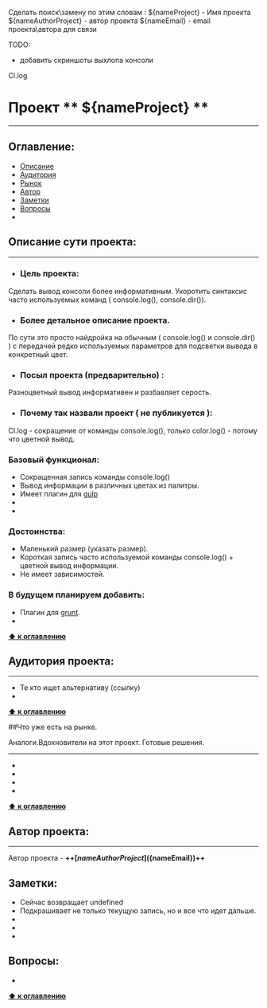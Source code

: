 Сделать поиск\замену по этим словам : 
${nameProject}  - Имя проекта 
${nameAuthorProject}          - автор проекта
${nameEmail} - email проекта\автора для связи


TODO:
  * добавить скриншоты выхлопа консоли

Cl.log
# Проект ** ${nameProject} **

---

## Оглавление:
  *   [Описание](#описание)
  *   [Аудитория](#аудитория)
  *   [Рынок](#рынок)
  *   [Автор](#автор)
  *   [Заметки](#заметки)
  *   [Вопросы](#вопросы)
  *   [](#)



## <a id='описание'>Описание сути проекта: </a> 
   
---

  *  ### Цель проекта:
Сделать вывод консоли более информативным. Укоротить синтаксис часто  используемых команд ( console.log(), console.dir()). 

* ### Более детальное описание проекта.
По сути это просто найдройка на обычным ( console.log() и console.dir() ) с передачей редко используемых параметров для подсветки вывода в конкретный цвет.

 *  ### Посыл проекта (предварительно) :
Разноцветный вывод информативен и разбавляет серость. 

  *  ### Почему так назвали проект ( не публикуется ):
Cl.log - сокращение от команды console.log(), только color.log()  - потому что цветной вывод.

### Базовый функционал:
  *  Сокращенная запись команды console.log()   
  *  Вывод информации в различных цветах из палитры.  
  *  Имеет плагин для [gulp]()
  *   
  * 

### Достоинства:
  * Маленький размер (указать размер). 
  * Короткая запись часто используемой команды console.log() + цветной вывод информации.
  * Не имеет зависимостей.  
  
### В будущем планируем добавить:
  * Плагин для [grunt]().   
  *   
  
**[⬆ к оглавлению](#Оглавление)**



## <a id='аудитория'>Аудитория проекта:</a>

---

  * Те кто ищет альтернативу (ссылку) 
  * 

**[⬆ к оглавлению](#Оглавление)**


##<a id='рынок'>Что уже есть на рынке.</a>

Аналоги.Вдохновители на этот проект. Готовые решения.

---

  * []()
  * []()
  * []()
  * []()

**[⬆ к оглавлению](#Оглавление)**


## <a id='автор'>Автор проекта:</a>

---

Автор проекта - **++[${nameAuthorProject}](${nameEmail})++**  

## <a id='заметки'>Заметки:</a>
  * Сейчас возвращает undefined  
  * Подкрашивает не только текущую запись, но и все что идет дальше.
  * 
  * 
  *

## <a id='вопросы'>Вопросы:</a>
  * 

**[⬆ к оглавлению](#Оглавление)**




    




